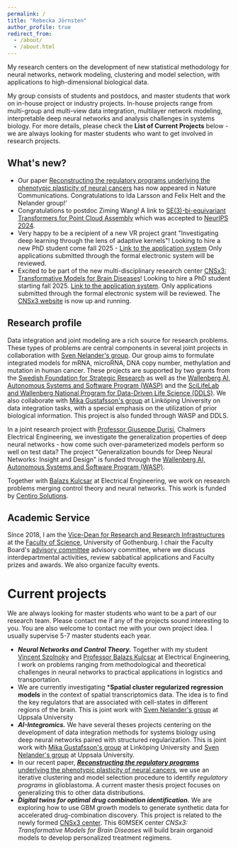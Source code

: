 ```yaml
---
permalink: /
title: "Rebecka Jörnsten"
author_profile: true
redirect_from: 
  - /about/
  - /about.html
---
```


My research centers on the development of new statistical methodology for neural networks, network modeling, clustering and model selection, with applications to high-dimensional biological data.

My group consists of students and postdocs, and master students that work on in-house project or industry projects. In-house projects range from multi-group and multi-view data integration, multilayer network modeling, interpretable deep neural networks and analysis challenges in systems biology. For more details, please check the  **List of Current Projects** below - we are always looking for master students who want to get involved in research projects.

What's new?
------------
* Our paper [Reconstructing the regulatory programs underlying the phenotypic plasticity of neural cancers](https://www.nature.com/articles/s41467-024-53954-3) has now appeared in Nature Communications. Congratulations to Ida Larsson and Felix Helt and the Nelander group!'
* Congratulations to postdoc Ziming Wang! A link to [SE(3)-bi-equivariant Transformers for Point Cloud Assembly](https://nips.cc/virtual/2024/poster/96020) which was accepted to [NeurIPS 2024](https://nips.cc/Conferences/2024).
* Very happy to be a recipient of a new VR project grant "Investigating deep learning through the lens of adaptive kernels"! Looking to hire a new PhD student come fall 2025 - [Link to the application system](https://web103.reachmee.com/ext/I005/1035/job?site=7&lang=UK&validator=9b89bead79bb7258ad55c8d75228e5b7&job_id=p36059)
Only applications submitted through the formal electronic system will be reviewed.
* Excited to be part of the new multi-disciplinary research center [CNSx3: Transformative Models for Brain Diseases](https://strategiska.se/en/press-release/copy-of-the-brain-gets-sek-60-million/)! Looking to hire a PhD student starting fall 2025. [Link to the application system](https://web103.reachmee.com/ext/I005/1035/job?site=7&lang=UK&validator=9b89bead79bb7258ad55c8d75228e5b7&job_id=p36136). Only applications submitted through the formal electronic system will be reviewed. The [CNSx3 website](https://cnsx3.se/) is now up and running. 


Research profile
------
Data integration and joint modeling are a rich source for research problems. These types of problems are central components in several joint projects in collaboration with [ Sven Nelander's group](http://nelanderlab.org).
Our group aims to formulate integrated models for mRNA, microRNA, DNA copy number, methylation and mutation in human cancer. These projects are supported
by two grants from the [Swedish Foundation for Strategic Research](href="https://strategiska.se/en/") as well as the [Wallenberg AI, Autonomous Systems and Software
Program (WASP)](https://wasp-sweden.org/) and the [SciLifeLab and Wallenberg National Program for Data-Driven Life Science (DDLS)](https://www.scilifelab.se/data-driven).
We also collaborate with [Mika Gustafsson's group](https://liu.se/en/employee/mikgu75) at
Linköping University on data integration tasks, with a special emphasis on the utilization of prior biological information. This project is also funded through WASP and DDLS.

In a joint research project with [Professor Giuseppe Durisi](https://gdurisi.github.io/), Chalmers Electrical Engineering, we investigate the generalization properties of deep neural networks -
how come such over-parameterized models perform so well on test data?
The project "Generalization bounds for Deep Neural Networks: Insight and Design" is funded through the [Wallenberg AI, Autonomous Systems and Software
Program (WASP)](https://wasp-sweden.org/).


Together with [Balazs Kulcsar](https://www.chalmers.se/sv/personal/Sidor/balazs-adam-kulcsar.aspx) at
Electrical Engineering, we work on research problems merging control theory and neural networks. This work is funded by [Centiro Solutions](https://www.centiro.se/).

Academic Service
------

Since 2018, I am the [Vice-Dean for Research and Research Infrastructures](https://science.gu.se/english/about/organisation/steering_group/?languageId=100001&disableRedirect=true&returnUrl=http%3A%2F%2Fscience.gu.se%2Ffakulteten%2FOrganisation%2Fledningsgruppen%2F) at the [Faculty of Science](https://science.gu.se/), University of Gothenburg.
I chair the Faculty Board's [advisory committee](https://medarbetarportalen.gu.se/internt-science/organisation-styrning/styrelse-och-beredningsgrupper/forskningsberedningen/?languageId=100001&skipSSOCheck=true&referer=https%3A%2F%2Fwww.google.com%2F) advisory committee, where we discuss interdepartmental activities, review sabbatical applications and
Faculty prizes and awards. We also organize faculty events. 



Current projects
======

We are always looking for master students who want to be a part of our research team. Please contact me if any of the projects sound interesting to you.
You are also welcome to contact me with your own project idea. I usually supervise 5-7 master students each year.

- ***Neural Networks and Control Theory.*** Together with my student [Vincent Szolnoky](https://se.linkedin.com/in/vincent-szolnoky-49055919a) and [Professor Balazs Kulcsar](https://www.chalmers.se/sv/personal/Sidor/balazs-adam-kulcsar.aspx) at Electrical Engineering, I work on problems ranging from methodological and theoretical challenges in neural networks to practical applications in logistics and transportation.
- We are currently investigating ***Spatial cluster regularized regression models** in the context of spatial transcriptomics data. The idea is to find the key regulators that are associated with cell-states in different regions of the brain. This is joint work with [Sven Nelander's group](http://nelanderlab.org) at Uppsala University 
- ***AI-Integromics.*** We have several theses projects centering on the development of data integration methods for systems biology using deep neural networks paired with structured regularization. This is joint work with [Mika Gustafsson's group](https://liu.se/en/employee/mikgu75") at Linköping University and [Sven Nelander's group](http://nelanderlab.org) at Uppsala University.
- In our recent paper, [***Reconstructing the regulatory programs*** underlying the phenotypic plasticity of neural cancers](https://www.nature.com/articles/s41467-024-53954-3), we use an iterative clustering and model selection procedure to identify *regulatory programs* in glioblastoma. A current master thesis project focuses on generalizing this to other data distributions.
- ***Digital twins for optimal drug combination identification.*** We are exploring how to use GBM growth models to generate synthetic data for accelerated drug-combination discovery. This project is related to the newly formed [CNSx3 center](https://strategiska.se/en/press-release/copy-of-the-brain-gets-sek-60-million/). This 60MSEK center *CNSx3: Transformative Models for Brain Diseases* will build brain organoid models to develop personalized treatment regimens. 






